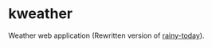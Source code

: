 # kweather

Weather web application (Rewritten version of [rainy-today](https://github.com/makeitvsolo/rainy-today)).
